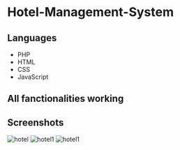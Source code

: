 # Hotel-Management-System

## Languages

* PHP
* HTML
* CSS
* JavaScript

## All fanctionalities working

## Screenshots
![hotel](https://github.com/peter-kimanzi/Hotel-Management-System/assets/71552773/fe5a164a-3b5f-4535-be2c-8c665e7f81c0)
![hotel1](https://github.com/peter-kimanzi/Hotel-Management-System/assets/71552773/08e91591-922d-4776-94e2-855877ad4f50)
![hotel1](https://github.com/peter-kimanzi/Hotel-Management-System/assets/71552773/c0c437c5-3a57-422b-83c4-269a5b1e545b)

